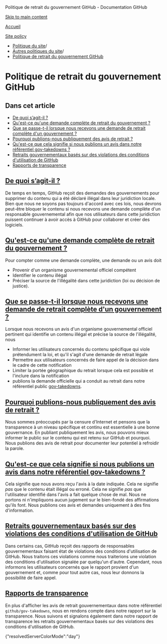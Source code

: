 Politique de retrait du gouvernement GitHub - Documentation GitHub

[Skip to main content](#main-content)

[Accueil](/fr)

[Site policy](/fr/site-policy)

* [Politique du site](/fr/site-policy)/
* [Autres politiques du site](/fr/site-policy/other-site-policies)/
* [Politique de retrait du gouvernement GitHub](/fr/site-policy/other-site-policies/github-government-takedown-policy)

Politique de retrait du gouvernement GitHub
==========

Dans cet article
----------

* [De quoi s’agit-il ?](#what-is-this)
* [Qu'est-ce qu'une demande complète de retrait du gouvernement ?](#quest-ce-quune-demande-complète-de-retrait-du-gouvernement)
* [Que se passe-t-il lorsque nous recevons une demande de retrait complète d'un gouvernement ?](#que-se-passe-t-il-lorsque-nous-recevons-une-demande-de-retrait-complète-dun-gouvernement)
* [Pourquoi publions-nous publiquement des avis de retrait ?](#why-do-we-publicly-post-takedown-notices)
* [Qu'est-ce que cela signifie si nous publions un avis dans notre référentiel gov-takedowns ?](#quest-ce-que-cela-signifie-si-nous-publions-un-avis-dans-notre-référentiel-gov-takedowns)
* [Retraits gouvernementaux basés sur des violations des conditions d'utilisation de GitHub](#retraits-gouvernementaux-basés-sur-des-violations-des-conditions-dutilisation-de-github)
* [Rapports de transparence](#transparency-reporting)

[De quoi s’agit-il ?](#what-is-this)
----------

De temps en temps, GitHub reçoit des demandes des gouvernements pour supprimer du contenu qui a été déclaré illégal dans leur juridiction locale. Bien que nous ne soyons pas toujours d'accord avec ces lois, nous devrons peut-être bloquer le contenu si nous recevons une demande complète d'un responsable gouvernemental afin que nos utilisateurs dans cette juridiction puissent continuer à avoir accès à GitHub pour collaborer et créer des logiciels.

[Qu'est-ce qu'une demande complète de retrait du gouvernement ?](#quest-ce-quune-demande-complète-de-retrait-du-gouvernement)
----------

Pour compter comme une demande complète, une demande ou un avis doit

* Provenir d'un organisme gouvernemental officiel compétent
* Identifier le contenu illégal
* Préciser la source de l'illégalité dans cette juridiction (loi ou décision de justice).

[Que se passe-t-il lorsque nous recevons une demande de retrait complète d'un gouvernement ?](#que-se-passe-t-il-lorsque-nous-recevons-une-demande-de-retrait-complète-dun-gouvernement)
----------

Lorsque nous recevons un avis d'un organisme gouvernemental officiel pertinent qui identifie un contenu illégal et précise la source de l'illégalité, nous

* Informer les utilisateurs concernés du contenu spécifique qui viole prétendument la loi, et qu'il s'agit d'une demande de retrait légale
* Permettre aux utilisateurs concernés de faire appel de la décision dans le cadre de cette notification
* Limiter la portée géographique du retrait lorsque cela est possible et l'inclure dans la notification
* publions la demande officielle qui a conduit au retrait dans notre référentiel public [gov-takedowns](https://github.com/github/gov-takedowns).

[Pourquoi publions-nous publiquement des avis de retrait ?](#why-do-we-publicly-post-takedown-notices)
----------

Nous sommes préoccupés par la censure d'Internet et pensons que la transparence à un niveau spécifique et continu est essentielle à une bonne gouvernance. En publiant publiquement les avis, nous pouvons mieux informer le public sur le contenu qui est retenu sur GitHub et pourquoi. Nous publions des avis de retrait pour documenter leur potentiel à refroidir la parole.

[Qu'est-ce que cela signifie si nous publions un avis dans notre référentiel gov-takedowns ?](#quest-ce-que-cela-signifie-si-nous-publions-un-avis-dans-notre-référentiel-gov-takedowns)
----------

Cela signifie que nous avons reçu l'avis à la date indiquée. Cela ne signifie *pas* que le contenu était illégal ou erroné. Cela ne signifie *pas* que l'utilisateur identifié dans l'avis a fait quelque chose de mal. Nous ne portons ni n'impliquons aucun jugement sur le bien-fondé des affirmations qu'ils font. Nous publions ces avis et demandes uniquement à des fins d'information.

[Retraits gouvernementaux basés sur des violations des conditions d'utilisation de GitHub](#retraits-gouvernementaux-basés-sur-des-violations-des-conditions-dutilisation-de-github)
----------

Dans certains cas, GitHub reçoit des rapports de responsables gouvernementaux faisant état de violations des conditions d'utilisation de GitHub. Nous traitons ces violations comme nous traiterions une violation des conditions d'utilisation signalée par quelqu'un d'autre. Cependant, nous informons les utilisateurs concernés que le rapport provient d'un gouvernement et, comme pour tout autre cas, nous leur donnons la possibilité de faire appel.

[Rapports de transparence](#transparency-reporting)
----------

En plus d'afficher les avis de retrait gouvernementaux dans notre référentiel `github/gov-takedowns`, nous en rendons compte dans notre rapport sur la transparence. Nous suivons et signalons également dans notre rapport de transparence les retraits gouvernementaux basés sur des violations des conditions d'utilisation de GitHub.

{"resolvedServerColorMode":"day"}

